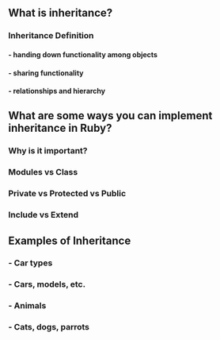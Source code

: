 ## What is inheritance?
### Inheritance Definition
#### - handing down functionality among objects
#### - sharing functionality
#### - relationships and hierarchy

## What are some ways you can implement inheritance in Ruby?
### Why is it important?
### Modules vs Class
### Private vs Protected vs Public
### Include vs Extend

## Examples of Inheritance
### - Car types
###   - Cars, models, etc.
### - Animals
###   - Cats, dogs, parrots